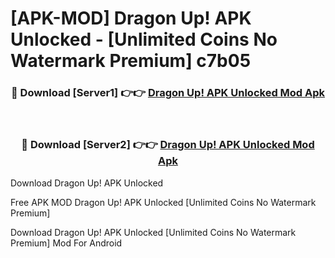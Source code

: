 # [APK-MOD] Dragon Up! APK Unlocked - [Unlimited Coins No Watermark Premium] c7b05



<div align="center">
<h3>🔴 Download [Server1] 👉👉 <a href="https://momento.my/?title=Dragon_Up!_APK_Unlocked">Dragon Up! APK Unlocked Mod Apk</a></h3><br>

<h3>🔴 Download [Server2] 👉👉 <a href="https://momento.my/?title=Dragon_Up!_APK_Unlocked">Dragon Up! APK Unlocked Mod Apk</a></h3>
</div>



Download Dragon Up! APK Unlocked 

Free APK MOD Dragon Up! APK Unlocked [Unlimited Coins No Watermark Premium]

Download Dragon Up! APK Unlocked [Unlimited Coins No Watermark Premium] Mod For Android

